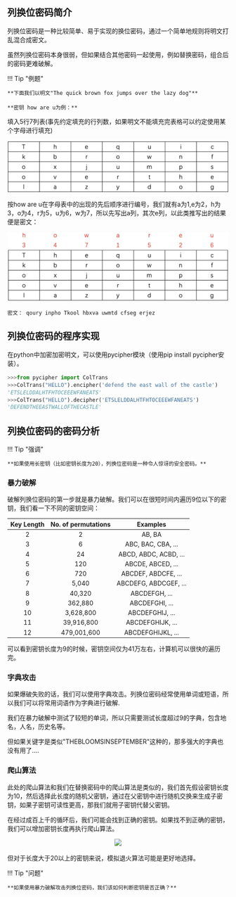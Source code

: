 ## 列换位密码简介

列换位密码是一种比较简单、易于实现的换位密码，通过一个简单地规则将明文打乱混合成密文。

虽然列换位密码本身很弱，但如果结合其他密码一起使用，例如替换密码，组合后的密码更难破解。

!!! Tip "例题"

	**下面我们以明文"The quick brown fox jumps over the lazy dog"**

	**密钥 how are u为例：**

填入5行7列表(事先约定填充的行列数，如果明文不能填充完表格可以约定使用某个字母进行填充)

![ColumnarTranspositionCipher-1](image/ColumnarTranspositionCipher-1.png)

按how are u在字母表中的出现的先后顺序进行编号，我们就有a为1,e为2，h为3，o为4，r为5，u为6，w为7，所以先写出a列，其次e列，以此类推写出的结果便是密文：

![ColumnarTranspositionCipher-2](image/ColumnarTranspositionCipher-2.png)

`密文： qoury inpho Tkool hbxva uwmtd cfseg erjez`

## 列换位密码的程序实现

在python中加密加密明文，可以使用pycipher模块（使用pip install pycipher安装）。

```python
>>>from pycipher import ColTrans
>>>ColTrans("HELLO").encipher('defend the east wall of the castle')
'ETSLELDDALHTFHTOCEEEWFANEATS'
>>>ColTrans("HELLO").decipher('ETSLELDDALHTFHTOCEEEWFANEATS')
'DEFENDTHEEASTWALLOFTHECASTLE'
```

## 列换位密码的密码分析

!!! Tip "强调"

	**如果使用长密钥（比如密钥长度为20），列换位密码是一种令人惊讶的安全密码。**

### 暴力破解

破解列换位密码的第一步就是暴力破解。我们可以在很短时间内遍历9位以下的密钥，我们看一下不同的密钥空间：

|Key Length|No. of permutations	|Examples|
|:-:|:-:|:-:|
|2|2|AB, BA|
|3|6|ABC, BAC, CBA, ...|
|4|24|ABCD, ABDC, ACBD, ...|
|5|120|ABCDE, ABCED, ...|
|6|720|ABCDEF, ABDCFE, ...|
|7|5,040|ABCDEFG, ABDCGEF, ...|
|8|40,320|ABCDEFGH, ...|
|9|362,880|ABCDEFGHI, ...|
|10|3,628,800|ABCDEFGHIJ, ...|
|11|39,916,800|ABCDEFGHIJK, ...|
|12|479,001,600|ABCDEFGHIJKL, ...|

可以看到密钥长度为9的时候，密钥空间仅为41万左右，计算机可以很快的遍历完。

### 字典攻击

如果爆破失败的话，我们可以使用字典攻击。列换位密码经常使用单词或短语，所以我们可以将常用词语作为字典进行破解.

我们在暴力破解中测试了较短的单词，所以只需要测试长度超过9的字典，包含地名，人名，历史名等。

但如果关键字是类似"THEBLOOMSINSEPTEMBER"这种的，那多强大的字典也没有用了....

### 爬山算法

此处的爬山算法和我们在替换密码中的爬山算法是类似的，我们首先假设密钥长度为10，然后选择此长度的随机父密钥，通过在父密钥中进行随机交换来生成子密钥，如果子密钥可读性更高，那我们就用子密钥代替父密钥。

在经过成百上千的循环后，我们可能会找到正确的密钥。如果找不到正确的密钥，我们可以增加密钥长度再执行爬山算法。

<p style="text-align:center;"><img width="300px" src="../image/hill.jpg" /></p>

但对于长度大于20以上的密钥来说，模拟退火算法可能是更好地选择。

!!! Tip "问题"

	**如果使用暴力破解攻击列换位密码，我们该如何判断密钥是否正确？**






















